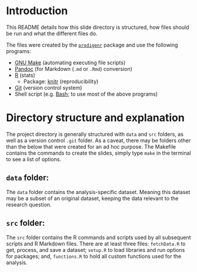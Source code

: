 # Introduction #

This README details how this slide directory is structured, how files
should be run and what the different files do.

The files were created by the
[`prodigenr`](http://github.com/lwjohnst86/prodigenr) package and use
the following programs:

* [GNU Make](http://www.gnu.org/software/make/) (automating executing
  file scripts)
* [Pandoc](http://johnmacfarlane.net/pandoc/) (for Markdown (`.md` or
  `.Rmd`) conversion)
* [R](http://www.r-project.org) (stats)
    * Package: [knitr](http://yihui.name/knitr/) (reproducibility)
* [Git](http://git-scm.com/) (version control system)
* Shell script (e.g. [Bash](http://www.gnu.org/software/bash/); to use
  most of the above programs)

Directory structure and explanation
===================================

The project directory is generally structured with `data` and `src`
folders, as well as a version control `.git` folder.  As a caveat,
there may be folders other than the below that were created for an ad
hoc purpose.  The Makefile contains the commands to create the slides,
simply type `make` in the terminal to see a list of options.

`data` folder:
--------------

The `data` folder contains the analysis-specific dataset.  Meaning
this dataset may be a subset of an original dataset, keeping the data
relevant to the research question.

`src` folder:
-------------

The `src` folder contains the R commands and scripts used by all
subsequent scripts and R Markdown files.  There are at least three
files: `fetchData.R` to get, process, and save a dataset; `setup.R` to
load libraries and run options for packages; and, `functions.R` to
hold all custom functions used for the analysis.


